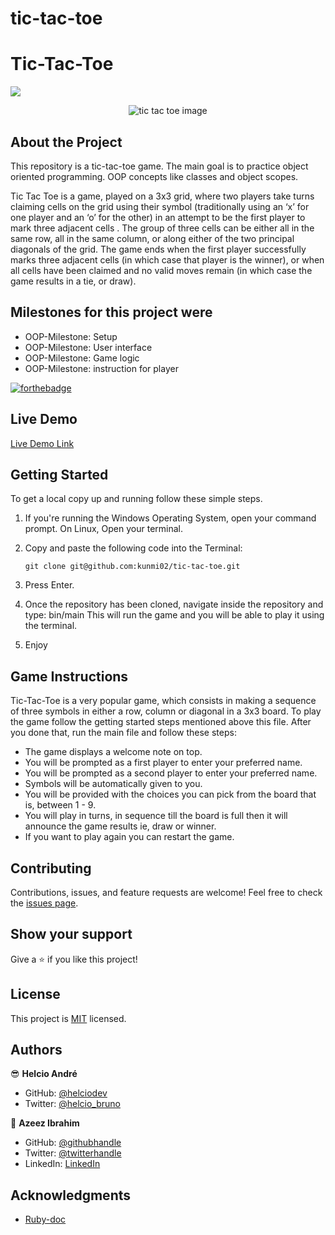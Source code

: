 # tic-tac-toe

# Tic-Tac-Toe

![](https://img.shields.io/badge/Microverse-blueviolet)

 <p align="center">
  <img src="https://external-content.duckduckgo.com/iu/?u=https%3A%2F%2Fwww.youcubed.org%2Fwp-content%2Fuploads%2F2017%2F03%2FTic-Tac-Toe-Sum-thm.jpg&f=1&nofb=1" alt="tic tac toe image" >
 </p>


## About the Project

<!-- This project is based on the . -->

<p>This repository is a tic-tac-toe game. The main goal is to practice object oriented programming. OOP concepts like classes and object scopes.</p>
Tic Tac Toe is a game, played on a 3x3 grid, where two players take turns claiming cells on the grid using their symbol (traditionally using an ‘x’ for one player and an ‘o’ for the other) in an attempt to be the first player to mark three adjacent cells . The group of three cells can be either all in the same row, all in the same column, or along either of the two principal diagonals of the grid. The game ends when the first player successfully marks three adjacent cells (in which case that player is the winner), or when all cells have been claimed and no valid moves remain (in which case the game results in a tie, or draw).


## Milestones for this project were

- OOP-Milestone: Setup
- OOP-Milestone: User interface
- OOP-Milestone: Game logic
- OOP-Milestone: instruction for player

[![forthebadge](https://forthebadge.com/images/badges/made-with-ruby.svg)](https://forthebadge.com)


## Live Demo

[Live Demo Link](https://repl.it/@uchennaanya/tictactoe#.replit)

## Getting Started

To get a local copy up and running follow these simple steps.

1. If you're running the Windows Operating System, open your command prompt. On Linux, Open your terminal.

2. Copy and paste the following code into the Terminal:

   `git clone git@github.com:kunmi02/tic-tac-toe.git`

3. Press Enter.

4. Once the repository has been cloned, navigate inside the repository and type: bin/main This will run the game and you will be able to play it using the terminal.

5. Enjoy

## Game Instructions

Tic-Tac-Toe is a very popular game, which consists in making a sequence of three symbols in either a row, column or diagonal in a 3x3 board.
To play the game follow the getting started steps mentioned above this file. After you done that, run the main file and follow these steps:

- The game displays a welcome note on top.
- You will be prompted as a first player to enter your preferred name.
- You will be prompted as a second player to enter your preferred name.
- Symbols will be automatically given to you.
- You will be provided with the choices you can pick from the board that is, between 1 - 9.
- You will play in turns, in sequence till the board is full then it will announce the game results ie, draw or winner.
- If you want to play again you can restart the game.


## Contributing

Contributions, issues, and feature requests are welcome!
Feel free to check the [issues page](https://github.com/kunmi02/tic-tac-toe/issues).

## Show your support

Give a ⭐️ if you like this project!

## License

This project is [MIT](https://github.com/uchennaanya/Tic-Tac-Toe/blob/feature/LICENSE) licensed.

## Authors

😎 **Helcio André**

- GitHub: [@helciodev](https://github.com/helciodev)
- Twitter: [@helcio_bruno](https://twitter.com/helcio_bruno)

👤 **Azeez Ibrahim**

- GitHub: [@githubhandle](https://github.com/kunmi02)
- Twitter: [@twitterhandle](https://twitter.com/akinkunmi006)
- LinkedIn: [LinkedIn](https://linkedin.com/akinkunmi006)


## Acknowledgments

- [Ruby-doc](https://ruby-doc.org/core-2.6.5)